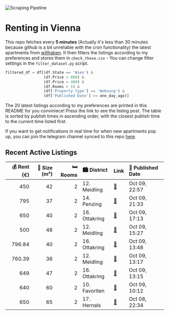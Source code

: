 ![Scraping Pipeline](https://github.com/AthomsG/renting-in-vienna/actions/workflows/run_pipeline.yml/badge.svg)


# Renting in Vienna

This repo fetches every **5 minutes** (Actually it's less than 30 minutes because github is a bit unreliable with the cron functionality) the latest apartments from [willhaben](https://www.willhaben.at/).
It then filters the listings according to my preferences and stores them in `check_these.csv` - You can change filter settings in the `filter_dataset.py` script.

```python
filtered_df = df[(df.State == 'Wien') & 
                 (df.Price < 800) &
                 (df.Price > 400) &
                 (df.Rooms > 1) &
                 (df['Property Type'] == 'Wohnung') &
                 (df['Published Date'] >= one_day_ago)]
```

The 20 latest listings according to my preferences are printed in this README for you conviniece! Press the link to see the listing post.
The table is sorted by publish times in ascending order, with the closest publish time to the current time listed first.

If you want to get notifications in real time for when new apartments pop up, you can join the telegram channel synced to this repo [here](https://t.me/+1HPAYOf5BSsyNTlk).

## Recent Active Listings

|   💰 Rent (€) |   📏 Size (m²) |   🛏️ Rooms | 🏙️ District   | Link                                                                                                                                                                                              | 📅 Published Date   |
|-------------:|--------------:|-----------:|:--------------|:--------------------------------------------------------------------------------------------------------------------------------------------------------------------------------------------------|:-------------------|
|       450    |            42 |          2 | 12. Meidling  | [🔗](https://www.willhaben.at/iad/immobilien/d/mietwohnungen/wien/wien-1120-meidling/direktvergabe-1306461786/)                                                                                    | Oct 09, 22:57      |
|       795    |            37 |          2 | 14. Penzing   | [🔗](https://www.willhaben.at/iad/immobilien/d/mietwohnungen/wien/wien-1140-penzing/sch%C3%B6ne-2-zimmer-neubau-wohnung-mit-balkon-909600938/)                                                     | Oct 09, 21:33      |
|       650    |            40 |          2 | 16. Ottakring | [🔗](https://www.willhaben.at/iad/immobilien/d/mietwohnungen/wien/wien-1160-ottakring/gem%C3%BCtliche-2-zimmer-wohnung-n%C3%A4he-familienplatz-2124763420/)                                        | Oct 09, 17:13      |
|       500    |            48 |          2 | 12. Meidling  | [🔗](https://www.willhaben.at/iad/immobilien/d/mietwohnungen/wien/wien-1120-meidling/helle-gemeindewohnung-im-12.-bezirk-%28wohnticket%29-1564061280/)                                             | Oct 09, 15:27      |
|       796.84 |            40 |          2 | 16. Ottakring | [🔗](https://www.willhaben.at/iad/immobilien/d/mietwohnungen/wien/wien-1160-ottakring/provisionsfrei:-wundersch%C3%B6nerr-40m%C2%B2-neubau-mit-einbauk%C3%BCche-u.-balkon---1160-wien-1584220400/) | Oct 09, 13:48      |
|       760.39 |            36 |          2 | 12. Meidling  | [🔗](https://www.willhaben.at/iad/immobilien/d/mietwohnungen/wien/wien-1120-meidling/erstbezug-nach-sanierung:-sch%C3%B6ne-2-zimmer-wohnung-nahe-meidling-bahnhof-1121833885/)                     | Oct 09, 13:17      |
|       649    |            47 |          2 | 16. Ottakring | [🔗](https://www.willhaben.at/iad/immobilien/d/mietwohnungen/wien/wien-1160-ottakring/termine-bitte-online-buchen-%28link-steht-im-text%29-1066753279/)                                            | Oct 09, 13:15      |
|       640    |            60 |          2 | 10. Favoriten | [🔗](https://www.willhaben.at/iad/immobilien/d/mietwohnungen/wien/wien-1100-favoriten/nachmieter-gesucht-1100-wien---2-zimmer-gemeindewohnung-1856699572/)                                         | Oct 09, 10:12      |
|       650    |            65 |          2 | 17. Hernals   | [🔗](https://www.willhaben.at/iad/immobilien/d/mietwohnungen/wien/wien-1170-hernals/2-zimmer-wohnung-in-ruhiger-lage-ab-sofort-verf%C3%BCgbar-977246228/)                                          | Oct 08, 22:34      |
